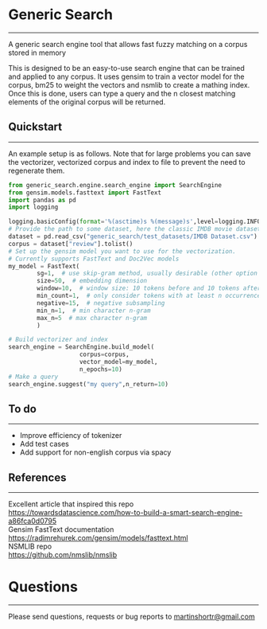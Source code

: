 # Generic Search

---

A generic search engine tool that allows fast fuzzy matching on a corpus stored in memory

This is designed to be an easy-to-use search engine that can be trained and applied to any corpus. It uses gensim to train a vector model for the corpus, bm25 to weight the vectors and nsmlib to create a mathing index. Once this is done, users can type a query and the n closest matching elements of the original corpus will be returned.

## Quickstart 

---


An example setup is as follows. Note that for large problems you can save the vectorizer, vectorized corpus and index to file to
prevent the need to regenerate them. 

```python
from generic_search.engine.search_engine import SearchEngine 
from gensim.models.fasttext import FastText 
import pandas as pd 
import logging

logging.basicConfig(format='%(asctime)s %(message)s',level=logging.INFO)
# Provide the path to some dataset, here the classic IMDB movie dataset is used
dataset = pd.read_csv("generic_search/test_datasets/IMDB Dataset.csv")
corpus = dataset["review"].tolist()
# Set up the gensim model you want to use for the vectorization. 
# Currently supports FastText and Doc2Vec models
my_model = FastText(
        sg=1,  # use skip-gram method, usually desirable (other option is CBOW)
        size=50,  # embedding dimension 
        window=10,  # window size: 10 tokens before and 10 tokens after to get wider context
        min_count=1,  # only consider tokens with at least n occurrences in the corpus
        negative=15,  # negative subsampling
        min_n=1,  # min character n-gram
        max_n=5  # max character n-gram
        )

# Build vectorizer and index
search_engine = SearchEngine.build_model(
                    corpus=corpus,
                    vector_model=my_model,
                    n_epochs=10)
# Make a query
search_engine.suggest("my query",n_return=10)

```

## To do

---
- Improve efficiency of tokenizer
- Add test cases
- Add support for non-english corpus via spacy

## References

---

Excellent article that inspired this repo 
https://towardsdatascience.com/how-to-build-a-smart-search-engine-a86fca0d0795  
Gensim FastText documentation   
https://radimrehurek.com/gensim/models/fasttext.html  
NSMLIB repo  
https://github.com/nmslib/nmslib 

# Questions

---

Please send questions, requests or bug reports to martinshortr@gmail.com
